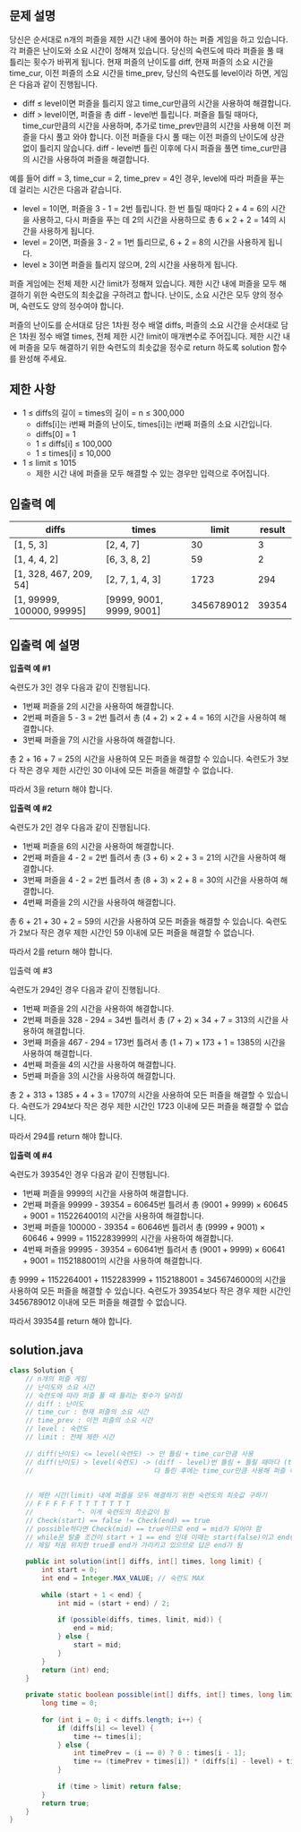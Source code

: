 ## 문제 설명
당신은 순서대로 n개의 퍼즐을 제한 시간 내에 풀어야 하는 퍼즐 게임을 하고 있습니다. 각 퍼즐은 난이도와 소요 시간이 정해져 있습니다. 당신의 숙련도에 따라 퍼즐을 풀 때 틀리는 횟수가 바뀌게 됩니다. 현재 퍼즐의 난이도를 diff, 현재 퍼즐의 소요 시간을 time_cur, 이전 퍼즐의 소요 시간을 time_prev, 당신의 숙련도를 level이라 하면, 게임은 다음과 같이 진행됩니다.

- diff ≤ level이면 퍼즐을 틀리지 않고 time_cur만큼의 시간을 사용하여 해결합니다.
- diff > level이면, 퍼즐을 총 diff - level번 틀립니다. 퍼즐을 틀릴 때마다, time_cur만큼의 시간을 사용하며, 추가로 time_prev만큼의 시간을 사용해 이전 퍼즐을 다시 풀고 와야 합니다. 이전 퍼즐을 다시 풀 때는 이전 퍼즐의 난이도에 상관없이 틀리지 않습니다. diff - level번 틀린 이후에 다시 퍼즐을 풀면 time_cur만큼의 시간을 사용하여 퍼즐을 해결합니다.

예를 들어 diff = 3, time_cur = 2, time_prev = 4인 경우, level에 따라 퍼즐을 푸는데 걸리는 시간은 다음과 같습니다.

- level = 1이면, 퍼즐을 3 - 1 = 2번 틀립니다. 한 번 틀릴 때마다 2 + 4 = 6의 시간을 사용하고, 다시 퍼즐을 푸는 데 2의 시간을 사용하므로 총 6 × 2 + 2 = 14의 시간을 사용하게 됩니다.
- level = 2이면, 퍼즐을 3 - 2 = 1번 틀리므로, 6 + 2 = 8의 시간을 사용하게 됩니다.
- level ≥ 3이면 퍼즐을 틀리지 않으며, 2의 시간을 사용하게 됩니다.

퍼즐 게임에는 전체 제한 시간 limit가 정해져 있습니다. 제한 시간 내에 퍼즐을 모두 해결하기 위한 숙련도의 최솟값을 구하려고 합니다. 난이도, 소요 시간은 모두 양의 정수며, 숙련도도 양의 정수여야 합니다.

퍼즐의 난이도를 순서대로 담은 1차원 정수 배열 diffs, 퍼즐의 소요 시간을 순서대로 담은 1차원 정수 배열 times, 전체 제한 시간 limit이 매개변수로 주어집니다. 제한 시간 내에 퍼즐을 모두 해결하기 위한 숙련도의 최솟값을 정수로 return 하도록 solution 함수를 완성해 주세요.


## 제한 사항
- 1 ≤ diffs의 길이 = times의 길이 = n ≤ 300,000
    - diffs[i]는 i번째 퍼즐의 난이도, times[i]는 i번째 퍼즐의 소요 시간입니다.
    - diffs[0] = 1
    - 1 ≤ diffs[i] ≤ 100,000
    - 1 ≤ times[i] ≤ 10,000
- 1 ≤ limit ≤ 1015
    - 제한 시간 내에 퍼즐을 모두 해결할 수 있는 경우만 입력으로 주어집니다.

## 입출력 예
| diffs                          | times                    | limit      | result |
|-------------------------------|--------------------------|------------|--------|
| [1, 5, 3]                     | [2, 4, 7]                | 30         | 3      |
| [1, 4, 4, 2]                  | [6, 3, 8, 2]             | 59         | 2      |
| [1, 328, 467, 209, 54]        | [2, 7, 1, 4, 3]          | 1723       | 294    |
| [1, 99999, 100000, 99995]     | [9999, 9001, 9999, 9001] | 3456789012 | 39354  |

## 입출력 예 설명
**입출력 예 #1**

숙련도가 3인 경우 다음과 같이 진행됩니다.

- 1번째 퍼즐을 2의 시간을 사용하여 해결합니다.
- 2번째 퍼즐을 5 - 3 = 2번 틀려서 총 (4 + 2) × 2 + 4 = 16의 시간을 사용하여 해결합니다.
- 3번째 퍼즐을 7의 시간을 사용하여 해결합니다.

총 2 + 16 + 7 = 25의 시간을 사용하여 모든 퍼즐을 해결할 수 있습니다. 숙련도가 3보다 작은 경우 제한 시간인 30 이내에 모든 퍼즐을 해결할 수 없습니다.

따라서 3을 return 해야 합니다.

**입출력 예 #2**

숙련도가 2인 경우 다음과 같이 진행됩니다.

- 1번째 퍼즐을 6의 시간을 사용하여 해결합니다.
- 2번째 퍼즐을 4 - 2 = 2번 틀려서 총 (3 + 6) × 2 + 3 = 21의 시간을 사용하여 해결합니다.
- 3번째 퍼즐을 4 - 2 = 2번 틀려서 총 (8 + 3) × 2 + 8 = 30의 시간을 사용하여 해결합니다.
- 4번째 퍼즐을 2의 시간을 사용하여 해결합니다.

총 6 + 21 + 30 + 2 = 59의 시간을 사용하여 모든 퍼즐을 해결할 수 있습니다. 숙련도가 2보다 작은 경우 제한 시간인 59 이내에 모든 퍼즐을 해결할 수 없습니다.

따라서 2를 return 해야 합니다.

입출력 예 #3

숙련도가 294인 경우 다음과 같이 진행됩니다.

- 1번째 퍼즐을 2의 시간을 사용하여 해결합니다.
- 2번째 퍼즐을 328 - 294 = 34번 틀려서 총 (7 + 2) × 34 + 7 = 313의 시간을 사용하여 해결합니다.
- 3번째 퍼즐을 467 - 294 = 173번 틀려서 총 (1 + 7) × 173 + 1 = 1385의 시간을 사용하여 해결합니다.
- 4번째 퍼즐을 4의 시간을 사용하여 해결합니다.
- 5번째 퍼즐을 3의 시간을 사용하여 해결합니다.

총 2 + 313 + 1385 + 4 + 3 = 1707의 시간을 사용하여 모든 퍼즐을 해결할 수 있습니다. 숙련도가 294보다 작은 경우 제한 시간인 1723 이내에 모든 퍼즐을 해결할 수 없습니다.

따라서 294를 return 해야 합니다.

**입출력 예 #4**

숙련도가 39354인 경우 다음과 같이 진행됩니다.

- 1번째 퍼즐을 9999의 시간을 사용하여 해결합니다.
- 2번째 퍼즐을 99999 - 39354 = 60645번 틀려서 총 (9001 + 9999) × 60645 + 9001 = 1152264001의 시간을 사용하여 해결합니다.
- 3번째 퍼즐을 100000 - 39354 = 60646번 틀려서 총 (9999 + 9001) × 60646 + 9999 = 1152283999의 시간을 사용하여 해결합니다.
- 4번째 퍼즐을 99995 - 39354 = 60641번 틀려서 총 (9001 + 9999) × 60641 + 9001 = 1152188001의 시간을 사용하여 해결합니다.

총 9999 + 1152264001 + 1152283999 + 1152188001 = 3456746000의 시간을 사용하여 모든 퍼즐을 해결할 수 있습니다. 숙련도가 39354보다 작은 경우 제한 시간인 3456789012 이내에 모든 퍼즐을 해결할 수 없습니다.

따라서 39354를 return 해야 합니다.

## solution.java
``` java
class Solution {
    // n개의 퍼즐 게임
    // 난이도와 소요 시간
    // 숙련도에 따라 퍼즐 풀 때 틀리는 횟수가 달라짐
    // diff : 난이도
    // time_cur : 현재 퍼즐의 소요 시간
    // time_prev : 이전 퍼즐의 소요 시간
    // level : 숙련도
    // limit : 전체 제한 시간
    
    // diff(난이도) <= level(숙련도) -> 안 틀림 + time_cur만큼 사용
    // diff(난이도) > level(숙련도) -> (diff - level)번 틀림 + 틀릴 때마다 (time_cur + time_prev)만큼 사용
    //                              다 틀린 후에는 time_cur만큼 사용해 퍼즐 해결함
    
    
    // 제한 시간(limit) 내에 퍼즐을 모두 해결하기 위한 숙련도의 최솟값 구하기
    // F F F F F T T T T T T T
    //           ^- 이게 숙련도의 최솟값이 됨
    // Check(start) == false != Check(end) == true
    // possible하다면 Check(mid) == true이므로 end = mid가 되어야 함
    // while문 탈출 조건이 start + 1 == end 인데 이때는 start(false)이고 end(true)로 경계를 가리키고 있을 것
    // 제일 처음 위치한 true를 end가 가리키고 있으므로 답은 end가 됨

    public int solution(int[] diffs, int[] times, long limit) {
        int start = 0;
        int end = Integer.MAX_VALUE; // 숙련도 MAX
        
        while (start + 1 < end) {
            int mid = (start + end) / 2;
            
            if (possible(diffs, times, limit, mid)) {
                end = mid;
            } else {
                start = mid;
            }
        }
        return (int) end;
    }
    
    private static boolean possible(int[] diffs, int[] times, long limit, int level) {
        long time = 0;
        
        for (int i = 0; i < diffs.length; i++) {
            if (diffs[i] <= level) {
                time += times[i];
            } else {
                int timePrev = (i == 0) ? 0 : times[i - 1];
                time += (timePrev + times[i]) * (diffs[i] - level) + times[i];
            }
            
            if (time > limit) return false;
        }
        return true;
    }
}
```